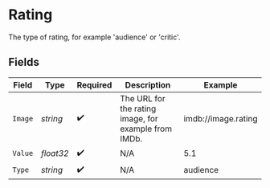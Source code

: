 # Rating

The type of rating, for example 'audience' or 'critic'.


## Fields

| Field                                                | Type                                                 | Required                                             | Description                                          | Example                                              |
| ---------------------------------------------------- | ---------------------------------------------------- | ---------------------------------------------------- | ---------------------------------------------------- | ---------------------------------------------------- |
| `Image`                                              | *string*                                             | :heavy_check_mark:                                   | The URL for the rating image, for example from IMDb. | imdb://image.rating                                  |
| `Value`                                              | *float32*                                            | :heavy_check_mark:                                   | N/A                                                  | 5.1                                                  |
| `Type`                                               | *string*                                             | :heavy_check_mark:                                   | N/A                                                  | audience                                             |
